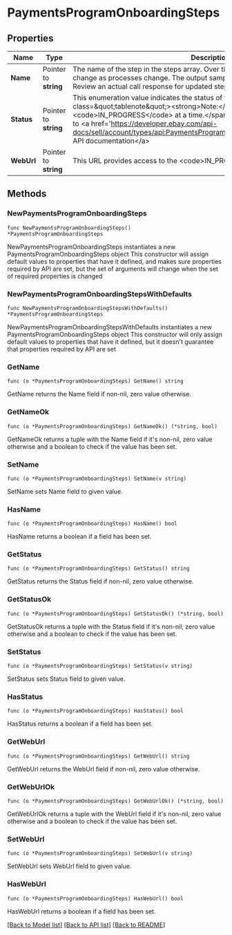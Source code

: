 # PaymentsProgramOnboardingSteps

## Properties

Name | Type | Description | Notes
------------ | ------------- | ------------- | -------------
**Name** | Pointer to **string** | The name of the step in the steps array. Over time, these names are subject to change as processes change. The output sample contains example step names. Review an actual call response for updated step names.  | [optional] 
**Status** | Pointer to **string** | This enumeration value indicates the status of the associated step. &lt;p&gt; &lt;span class&#x3D;\&quot;tablenote\&quot;&gt;&lt;strong&gt;Note:&lt;/strong&gt; Only one step can be &lt;code&gt;IN_PROGRESS&lt;/code&gt; at a time.&lt;/span&gt;&lt;/p&gt; For implementation help, refer to &lt;a href&#x3D;&#39;https://developer.ebay.com/api-docs/sell/account/types/api:PaymentsProgramOnboardingStepStatus&#39;&gt;eBay API documentation&lt;/a&gt; | [optional] 
**WebUrl** | Pointer to **string** | This URL provides access to the &lt;code&gt;IN_PROGRESS&lt;/code&gt; step. | [optional] 

## Methods

### NewPaymentsProgramOnboardingSteps

`func NewPaymentsProgramOnboardingSteps() *PaymentsProgramOnboardingSteps`

NewPaymentsProgramOnboardingSteps instantiates a new PaymentsProgramOnboardingSteps object
This constructor will assign default values to properties that have it defined,
and makes sure properties required by API are set, but the set of arguments
will change when the set of required properties is changed

### NewPaymentsProgramOnboardingStepsWithDefaults

`func NewPaymentsProgramOnboardingStepsWithDefaults() *PaymentsProgramOnboardingSteps`

NewPaymentsProgramOnboardingStepsWithDefaults instantiates a new PaymentsProgramOnboardingSteps object
This constructor will only assign default values to properties that have it defined,
but it doesn't guarantee that properties required by API are set

### GetName

`func (o *PaymentsProgramOnboardingSteps) GetName() string`

GetName returns the Name field if non-nil, zero value otherwise.

### GetNameOk

`func (o *PaymentsProgramOnboardingSteps) GetNameOk() (*string, bool)`

GetNameOk returns a tuple with the Name field if it's non-nil, zero value otherwise
and a boolean to check if the value has been set.

### SetName

`func (o *PaymentsProgramOnboardingSteps) SetName(v string)`

SetName sets Name field to given value.

### HasName

`func (o *PaymentsProgramOnboardingSteps) HasName() bool`

HasName returns a boolean if a field has been set.

### GetStatus

`func (o *PaymentsProgramOnboardingSteps) GetStatus() string`

GetStatus returns the Status field if non-nil, zero value otherwise.

### GetStatusOk

`func (o *PaymentsProgramOnboardingSteps) GetStatusOk() (*string, bool)`

GetStatusOk returns a tuple with the Status field if it's non-nil, zero value otherwise
and a boolean to check if the value has been set.

### SetStatus

`func (o *PaymentsProgramOnboardingSteps) SetStatus(v string)`

SetStatus sets Status field to given value.

### HasStatus

`func (o *PaymentsProgramOnboardingSteps) HasStatus() bool`

HasStatus returns a boolean if a field has been set.

### GetWebUrl

`func (o *PaymentsProgramOnboardingSteps) GetWebUrl() string`

GetWebUrl returns the WebUrl field if non-nil, zero value otherwise.

### GetWebUrlOk

`func (o *PaymentsProgramOnboardingSteps) GetWebUrlOk() (*string, bool)`

GetWebUrlOk returns a tuple with the WebUrl field if it's non-nil, zero value otherwise
and a boolean to check if the value has been set.

### SetWebUrl

`func (o *PaymentsProgramOnboardingSteps) SetWebUrl(v string)`

SetWebUrl sets WebUrl field to given value.

### HasWebUrl

`func (o *PaymentsProgramOnboardingSteps) HasWebUrl() bool`

HasWebUrl returns a boolean if a field has been set.


[[Back to Model list]](../README.md#documentation-for-models) [[Back to API list]](../README.md#documentation-for-api-endpoints) [[Back to README]](../README.md)


